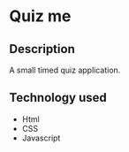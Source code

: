 # Quiz me 

## Description 

A small timed quiz application.

## Technology used 

* Html
* CSS 
* Javascript

## 
